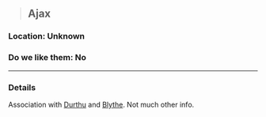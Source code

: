 >## Ajax

### Location: Unknown

### Do we like them: No

***

### Details

Association with [Durthu](Durthu.md) and [Blythe](Blythe.md). Not much other info.